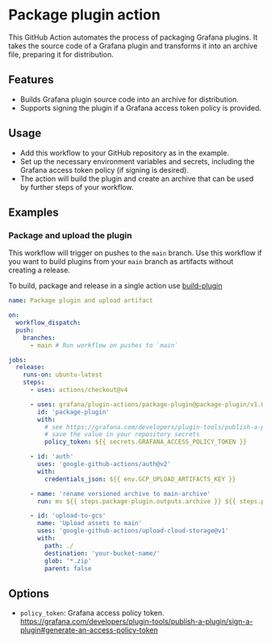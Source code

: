# Package plugin action

This GitHub Action automates the process of packaging Grafana plugins. It takes the source code of a Grafana plugin and transforms it into an archive file, preparing it for distribution.

## Features

- Builds Grafana plugin source code into an archive for distribution.
- Supports signing the plugin if a Grafana access token policy is provided.

## Usage

- Add this workflow to your GitHub repository as in the example.
- Set up the necessary environment variables and secrets, including the Grafana access token policy (if signing is desired).
- The action will build the plugin and create an archive that can be used by further steps of your workflow.

## Examples

### Package and upload the plugin

This workflow will trigger on pushes to the `main` branch. Use this workflow if you want to build plugins from your `main` branch as artifacts without creating a release.

To build, package and release in a single action use [build-plugin](https://github.com/grafana/plugin-actions/tree/main/build-plugin)
<!-- x-release-please-start-version -->
```yaml
name: Package plugin and upload artifact

on:
  workflow_dispatch:
  push:
    branches:
      - main # Run workflow on pushes to `main`

jobs:
  release:
    runs-on: ubuntu-latest
    steps:
      - uses: actions/checkout@v4

      - uses: grafana/plugin-actions/package-plugin@package-plugin/v1.0.1
        id: 'package-plugin'
        with:
          # see https://grafana.com/developers/plugin-tools/publish-a-plugin/sign-a-plugin#generate-an-access-policy-token to generate it
          # save the value in your repository secrets
          policy_token: ${{ secrets.GRAFANA_ACCESS_POLICY_TOKEN }}

      - id: 'auth'
        uses: 'google-github-actions/auth@v2'
        with:
          credentials_json: ${{ env.GCP_UPLOAD_ARTIFACTS_KEY }}

      - name: 'rename versioned archive to main-archive'
        run: mv ${{ steps.package-plugin.outputs.archive }} ${{ steps.package-plugin.outputs.plugin-id }}-main.zip

      - id: 'upload-to-gcs'
        name: 'Upload assets to main'
        uses: 'google-github-actions/upload-cloud-storage@v1'
        with:
          path: ./
          destination: 'your-bucket-name/'
          glob: '*.zip'
          parent: false
```
<!-- x-release-please-end-version -->
## Options

- `policy_token`: Grafana access policy token. https://grafana.com/developers/plugin-tools/publish-a-plugin/sign-a-plugin#generate-an-access-policy-token
